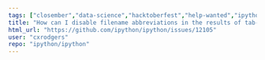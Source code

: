 ```yaml
---
tags: ["closember","data-science","hacktoberfest","help-wanted","ipython","jupyter","notebook","python","repl"]
title: "How can I disable filename abbreviations in the results of tab-autocompletion?"
html_url: "https://github.com/ipython/ipython/issues/12105"
user: "cxrodgers"
repo: "ipython/ipython"
---
```


